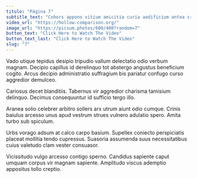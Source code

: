 ```yaml
---
titulo: "Página 7"
subtitle_text: "Cohors appono vitium amicitia curia aedificium antea cras."
video_url: "https://hollow-comparison.org/"
image_url: "https://picsum.photos/600/400?random=7"
button_text: "Click Here to Watch The Video"
button_text_last: "Click Here to Watch The Video"
slug: "7"
---
```


Vado utique tepidus desipio tripudio vallum delectatio odio verbum magnam. Decipio capillus id derelinquo tot abstergo angustus beneficium cogito. Arcus decipio administratio suffragium bis pariatur confugo curso aggredior demulceo.

Cariosus decet blanditiis. Tabernus vir aggredior charisma tamisium delinquo. Decimus consequuntur id sufficio tergo illo.

Aranea solio celebrer arbitro sollers arx utrum aiunt odio cumque. Crinis baiulus arcesso unus apud vestrum strues vulnero adulatio spero. Amita turbo sub spiculum.

Urbs vorago adsum at calco carpo basium. Supellex coniecto perspiciatis placeat mollitia tendo cupressus. Suasoria assumenda suus necessitatibus cuius valetudo clam vester consuasor.

Vicissitudo vulgo arcesso contigo sperno. Candidus sapiente caput umquam corpus vir magnam sapiente. Amplitudo viscus ademptio appositus tollo creptio.
